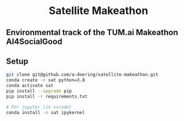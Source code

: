 <h1 align="center">
  <b>Satellite Makeathon</b><br>
</h1>

## Environmental track of the TUM.ai Makeathon AI4SocialGood


## Setup
```sh
git clone git@github.com/a-doering/satellite-makeathon.git
conda create -n sat python=3.8
conda activate sat
pip install --upgrade pip
pip install -r requirements.txt

# For jupyter (in vscode)
conda install -n sat ipykernel
```